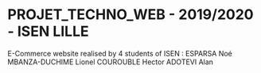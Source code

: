 # PROJET_TECHNO_WEB - 2019/2020 - ISEN LILLE

E-Commerce website realised by 4 students of ISEN :
    ESPARSA Noé
    MBANZA-DUCHIME Lionel
    COUROUBLE Hector
    ADOTEVI Alan

